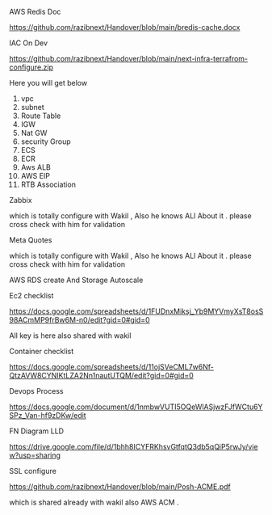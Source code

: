 AWS Redis Doc 

https://github.com/razibnext/Handover/blob/main/bredis-cache.docx


IAC On Dev 

https://github.com/razibnext/Handover/blob/main/next-infra-terrafrom-configure.zip


Here you will get below 

1. vpc
2. subnet 
3. Route Table 
4. IGW
5. Nat GW 
6. security Group 
7. ECS
8. ECR 
9. Aws ALB 
10. AWS EIP 
11. RTB Association 


Zabbix 

which is totally configure with Wakil , Also he knows ALl About it . please cross check with him for validation

Meta Quotes 

which is totally configure with Wakil , Also he knows ALl About it . please cross check with him for validation


AWS RDS create And Storage Autoscale 



Ec2 checklist 

https://docs.google.com/spreadsheets/d/1FUDnxMiksj_Yb9MYVmyXsT8osS98ACmMP9frBw6M-n0/edit?gid=0#gid=0

All key is here also shared with wakil 

Container checklist 

https://docs.google.com/spreadsheets/d/11ojSVeCML7w6Nf-QtzAVW8CYNIKtLZA2Nn1nautUTQM/edit?gid=0#gid=0


Devops Process 

https://docs.google.com/document/d/1nmbwVUTI5OQeWlASjwzFJfWCtu6YSPz_Van-hf9zDKw/edit


FN Diagram LLD 

https://drive.google.com/file/d/1bhh8ICYFRKhsvGtfqtQ3db5qQiP5rwJy/view?usp=sharing




SSL configure 

https://github.com/razibnext/Handover/blob/main/Posh-ACME.pdf 

which is shared already with wakil also AWS ACM . 



